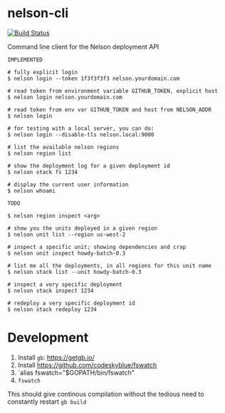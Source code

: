# nelson-cli

[![Build Status](https://travis.oncue.verizon.net/iptv/nelson-cli.svg?token=Lp2ZVD96vfT8T599xRfV&branch=master)](https://travis.oncue.verizon.net/iptv/nelson-cli)

Command line client for the Nelson deployment API

```
IMPLEMENTED

# fully explicit login
$ nelson login --token 1f3f3f3f3 nelson.yourdomain.com

# read token from environment variable GITHUB_TOKEN, explicit host
$ nelson login nelson.yourdomain.com

# read token from env var GITHUB_TOKEN and host from NELSON_ADDR
$ nelson login

# for testing with a local server, you can do:
$ nelson login --disable-tls nelson.local:9000

# list the available nelson regions
$ nelson region list

# show the deployment log for a given deployment id
$ nelson stack fs 1234

# display the current user information
$ nelson whoami

TODO

$ nelson region inspect <arg>

# show you the units deployed in a given region
$ nelson unit list --region us-west-2

# inspect a specific unit; showing dependencies and crap
$ nelson unit inspect howdy-batch-0.3

# list me all the deployments, in all regions for this unit name
$ nelson stack list --unit howdy-batch-0.3

# inspect a very specific deployment
$ nelson stack inspect 1234

# redeploy a very specific deployment id
$ nelson stack redeploy 1234

```

# Development

1. Install `gb`: https://getgb.io/
1. Install https://github.com/codeskyblue/fswatch
1. `alias fswatch="$GOPATH/bin/fswatch"
1. `fswatch`

This should give continous compilation without the tedious need to constantly restart `gb build`